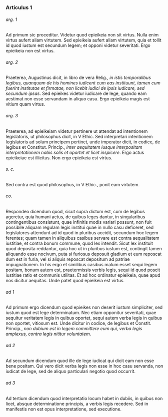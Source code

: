 ### Articulus 1

###### arg. 1
Ad primum sic proceditur. Videtur quod epieikeia non sit virtus. Nulla enim virtus aufert aliam virtutem. Sed epieikeia aufert aliam virtutem, quia et tollit id quod iustum est secundum legem; et opponi videtur severitati. Ergo epieikeia non est virtus.

###### arg. 2
Praeterea, Augustinus dicit, in libro de vera Relig., *in istis temporalibus legibus, quanquam de his homines iudicent cum eas instituunt, tamen cum fuerint institutae et firmatae, non licebit iudici de ipsis iudicare, sed secundum ipsas*. Sed epieikes videtur iudicare de lege, quando eam aestimat non esse servandam in aliquo casu. Ergo epieikeia magis est vitium quam virtus.

###### arg. 3
Praeterea, ad epieikeiam videtur pertinere ut attendat ad intentionem legislatoris, ut philosophus dicit, in V Ethic. Sed interpretari intentionem legislatoris ad solum principem pertinet, unde imperator dicit, in codice, de legibus et Constitut. Princip., *inter aequitatem iusque interpositam interpretationem nobis solis et oportet et licet inspicere*. Ergo actus epieikeiae est illicitus. Non ergo epieikeia est virtus.

###### s. c.
Sed contra est quod philosophus, in V Ethic., ponit eam virtutem.

###### co.
Respondeo dicendum quod, sicut supra dictum est, cum de legibus ageretur, quia humani actus, de quibus leges dantur, in singularibus contingentibus consistunt, quae infinitis modis variari possunt, non fuit possibile aliquam regulam legis institui quae in nullo casu deficeret, sed legislatores attendunt ad id quod in pluribus accidit, secundum hoc legem ferentes; quam tamen in aliquibus casibus servare est contra aequalitatem iustitiae, et contra bonum commune, quod lex intendit. Sicut lex instituit quod deposita reddantur, quia hoc ut in pluribus iustum est, contingit tamen aliquando esse nocivum, puta si furiosus deposuit gladium et eum reposcat dum est in furia, vel si aliquis reposcat depositum ad patriae impugnationem. In his ergo et similibus casibus malum esset sequi legem positam, bonum autem est, praetermissis verbis legis, sequi id quod poscit iustitiae ratio et communis utilitas. Et ad hoc ordinatur epieikeia, quae apud nos dicitur aequitas. Unde patet quod epieikeia est virtus.

###### ad 1
Ad primum ergo dicendum quod epieikes non deserit iustum simpliciter, sed iustum quod est lege determinatum. Nec etiam opponitur severitati, quae sequitur veritatem legis in quibus oportet, sequi autem verba legis in quibus non oportet, vitiosum est. Unde dicitur in codice, de legibus et Constit. Princip., *non dubium est in legem committere eum qui, verba legis amplexus, contra legis nititur voluntatem*.

###### ad 2
Ad secundum dicendum quod ille de lege iudicat qui dicit eam non esse bene positam. Qui vero dicit verba legis non esse in hoc casu servanda, non iudicat de lege, sed de aliquo particulari negotio quod occurrit.

###### ad 3
Ad tertium dicendum quod interpretatio locum habet in dubiis, in quibus non licet, absque determinatione principis, a verbis legis recedere. Sed in manifestis non est opus interpretatione, sed executione.

